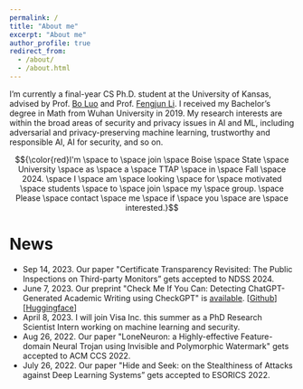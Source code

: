 ```yaml
---
permalink: /
title: "About me"
excerpt: "About me"
author_profile: true
redirect_from: 
  - /about/
  - /about.html
---
```


I’m currently a final-year CS Ph.D. student at the University of Kansas, advised by Prof. [Bo Luo](http://www.ittc.ku.edu/~bluo/) and Prof. [Fengjun Li](http://www.ittc.ku.edu/~fli/index.html). I received my Bachelor’s degree in Math from Wuhan University in 2019. My research interests are within the broad areas of security and privacy issues in AI and ML, including adversarial and privacy-preserving machine learning, trustworthy and responsible AI, AI for security, and so on.

$${\color{red}I'm \space to \space join \space Boise \space State \space University \space as \space a \space TTAP \space in \space Fall \space 2024. \space I \space am \space looking \space for \space motivated \space students \space to \space join \space my \space group. \space Please \space contact \space me \space if \space you \space are \space interested.}$$

News
======
* Sep 14, 2023. Our paper "Certificate Transparency Revisited: The Public Inspections on Third-party Monitors” gets accepted to NDSS 2024.
* June 7, 2023. Our preprint "Check Me If You Can: Detecting ChatGPT-Generated Academic Writing using CheckGPT" is [available](https://arxiv.org/abs/2306.05524). [[Github](https://github.com/liuzey/CheckGPT)][[Huggingface](https://huggingface.co/julianzy/CheckGPT)]
* April 8, 2023. I will join Visa Inc. this summer as a PhD Research Scientist Intern working on machine learning and security.
* Aug 26, 2022. Our paper "LoneNeuron: a Highly-effective Feature-domain Neural Trojan using Invisible and Polymorphic Watermark" gets accepted to ACM CCS 2022.
* July 26, 2022. Our paper "Hide and Seek: on the Stealthiness of Attacks against Deep Learning Systems” gets accepted to ESORICS 2022.
